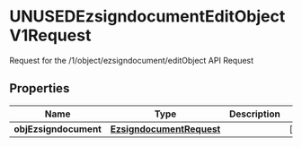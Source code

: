 

# UNUSEDEzsigndocumentEditObjectV1Request

Request for the /1/object/ezsigndocument/editObject API Request
## Properties

Name | Type | Description | Notes
------------ | ------------- | ------------- | -------------
**objEzsigndocument** | [**EzsigndocumentRequest**](EzsigndocumentRequest.md) |  |  [optional]



